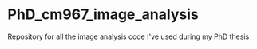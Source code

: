 # PhD_cm967_image_analysis
Repository for all the image analysis code I've used during my PhD thesis
